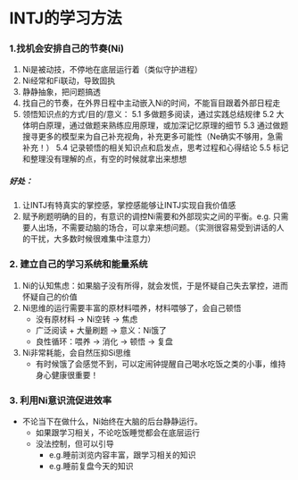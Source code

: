 # INTJ的学习方法

### 1.找机会安排自己的节奏(Ni)
1. Ni是被动技，不停地在底层运行着（类似守护进程）
2. Ni经常和Fi联动，导致固执
3. 静静抽象，把问题搞透
4. 找自己的节奏，在外界日程中主动嵌入Ni的时间，不能盲目跟着外部日程走
5. 领悟知识点的方式/目的/意义：
    5.1 多做题多阅读，通过实践总结规律
    5.2 大体明白原理，通过做题来熟练应用原理，或加深记忆原理的细节
    5.3 通过做题搜寻更多的模型来为自己补充视角，补充更多可能性（Ne确实不够用，急需补充！）
    5.4 记录顿悟的相关知识点和启发点，思考过程和心得结论
    5.5 标记和整理没有理解的点，有空的时候就拿出来想想

##### 好处：
1. 让INTJ有特真实的掌控感，掌控感能够让INTJ实现自我价值感
2. 赋予刷题明确的目的，有意识的调控Ni需要和外部现实之间的平衡。e.g. 只需要人出场，不需要动脑的场合，可以拿来想问题。（实测很容易受到讲话的人的干扰，大多数时候很难集中注意力）


### 2. 建立自己的学习系统和能量系统
1. Ni的认知焦虑：如果脑子没有所得，就会发慌，于是怀疑自己失去掌控，进而怀疑自己的价值
2. Ni思维的运行需要丰富的原材料喂养，材料喂够了，会自己顿悟
    - 没有原材料 -> Ni空转 -> 焦虑
    - 广泛阅读 + 大量刷题 -> 意义：Ni饿了
    - 良性循环：喂养 -> 消化 -> 顿悟 -> 复盘
3. Ni非常耗能，会自然压抑Si思维
    - 有时候饿了会感觉不到，可以定闹钟提醒自己喝水吃饭之类的小事，维持身心健康很重要！

### 3. 利用Ni意识流促进效率
- 不论当下在做什么，Ni始终在大脑的后台静静运行。
    - 如果跟学习相关，不论吃饭睡觉都会在底层运行
    - 没法控制，但可以引导
        - e.g.睡前浏览内容丰富，跟学习相关的知识
        - e.g.睡前复盘今天的知识
